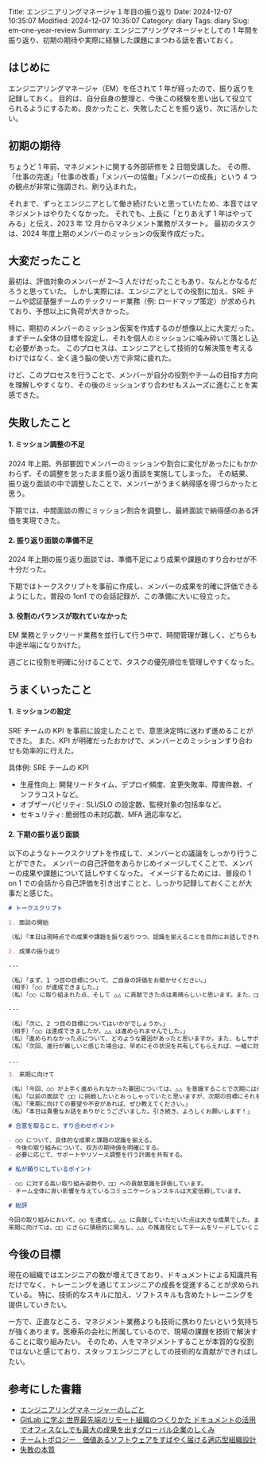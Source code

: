 Title: エンジニアリングマネージャ１年目の振り返り
Date: 2024-12-07 10:35:07
Modified: 2024-12-07 10:35:07
Category: diary
Tags: diary
Slug: em-one-year-review
Summary: エンジニアリングマネージャとしての 1 年間を振り返り、初期の期待や実際に経験した課題にまつわる話を書いておく。

## はじめに

エンジニアリングマネージャ（EM）を任されて 1 年が経ったので、振り返りを記録しておく。
目的は、自分自身の整理と、今後この経験を思い出して役立てられるようにするため。良かったこと、失敗したことを振り返り、次に活かしたい。

## 初期の期待

ちょうど 1 年前、マネジメントに関する外部研修を 2 日間受講した。
その際、「仕事の完遂」「仕事の改善」「メンバーの協働」「メンバーの成長」という 4 つの観点が非常に強調され、刷り込まれた。

それまで、ずっとエンジニアとして働き続けたいと思っていたため、本音ではマネジメントはやりたくなかった。
それでも、上長に「とりあえず 1 年はやってみる」と伝え、2023 年 12 月からマネジメント業務がスタート。
最初のタスクは、2024 年度上期のメンバーのミッションの仮案作成だった。

## 大変だったこと

最初は、評価対象のメンバーが 2〜3 人だけだったこともあり、なんとかなるだろうと思っていた。
しかし実際には、エンジニアとしての役割に加え、SRE チームや認証基盤チームのテックリード業務（例: ロードマップ策定）が求められており、予想以上に負荷が大きかった。

特に、期初のメンバーのミッション仮案を作成するのが想像以上に大変だった。
まずチーム全体の目標を設定し、それを個人のミッションに噛み砕いて落とし込む必要があった。
このプロセスは、エンジニアとして技術的な解決策を考えるわけではなく、全く違う脳の使い方で非常に疲れた。

けど、このプロセスを行うことで、メンバーが自分の役割やチームの目指す方向を理解しやすくなり、その後のミッションすり合わせもスムーズに進むことを実感できた。

## 失敗したこと

#### 1. ミッション調整の不足

2024 年上期、外部要因でメンバーのミッションや割合に変化があったにもかかわらず、その調整を怠ったまま振り返り面談を実施してしまった。
その結果、振り返り面談の中で調整したことで、メンバーがうまく納得感を得づらかったと思う。

下期では、中間面談の際にミッション割合を調整し、最終面談で納得感のある評価を実現できた。

#### 2. 振り返り面談の準備不足

2024 年上期の振り返り面談では、準備不足により成果や課題のすり合わせが不十分だった。

下期ではトークスクリプトを事前に作成し、メンバーの成果を的確に評価できるようにした。普段の 1on1 での会話記録が、この準備に大いに役立った。

#### 3. 役割のバランスが取れていなかった

EM 業務とテックリード業務を並行して行う中で、時間管理が難しく、どちらも中途半端になりかけた。

週ごとに役割を明確に分けることで、タスクの優先順位を管理しやすくなった。

## うまくいったこと

#### 1. ミッションの設定

SRE チームの KPI を事前に設定したことで、意思決定時に迷わず進めることができた。
また、KPI が明確だったおかげで、メンバーとのミッションすり合わせも効率的に行えた。

具体例: SRE チームの KPI

- 生産性向上: 開発リードタイム、デプロイ頻度、変更失敗率、障害件数、インフラコストなど。
- オブザーバビリティ: SLI/SLO の設定数、監視対象の包括率など。
- セキュリティ: 脆弱性の未対応数、MFA 適応率など。

#### 2. 下期の振り返り面談

以下のようなトークスクリプトを作成して、メンバーとの議論をしっかり行うことができた。
メンバーの自己評価をあらかじめイメージしてくことで、メンバーの成果や課題について話しやすくなった。
イメージするためには、普段の 1 on 1 での会話から自己評価を引き出すことと、しっかり記録しておくことが大事だと感じた。

```markdown
# トークスクリプト

1. 面談の開始

（私）「本日は現時点での成果や課題を振り返りつつ、認識を揃えることを目的にお話しできればと思います。時間が足りない場合は、後日改めて話し合いの機会を設けます。」

2. 成果の振り返り

---

（私）「まず、1 つ目の目標について、ご自身の評価をお聞かせください。」
（相手）「○○ が達成できました。」
（私）「○○ に取り組まれた点、そして △△ に貢献できた点は素晴らしいと思います。また、□□ の工夫によって品質や進行管理がスムーズに行えたことも成果に繋がっていますね。」

---

（私）「次に、2 つ目の目標についてはいかがでしょうか。」
（相手）「○○ は達成できましたが、△△ は進められませんでした。」
（私）「進められなかった点について、どのような要因があったと思いますか。また、もしサポートが必要だったと感じた場面があれば教えてください。」
（私）「次回、進行が難しいと感じた場合は、早めにその状況を共有してもらえれば、一緒に対策を考えられると思います。」

...

3. 来期に向けて

（私）「今回、○○ が上手く進められなかった要因については、△△ を意識することで次期には改善できると考えています。一緒に具体的な対応策を考えていきましょう。」
（私）「以前の面談で □□ に挑戦したいとおっしゃっていたと思いますが、次期の目標にそれを取り入れることはどうでしょうか。」
（私）「来期に向けての要望や不安があれば、ぜひ教えてください。」
（私）「本日は貴重なお話をありがとうございました。引き続き、よろしくお願いします！」

# 合意を取ること、すり合わせポイント

- ○○ について、具体的な成果と課題の認識を揃える。
- 今後の取り組みについて、双方の期待値を明確にする。
- 必要に応じて、サポートやリソース調整を行う計画を共有する。

# 私が頼りにしているポイント

- ○○ に対する高い取り組み姿勢や、□□ への貢献意識を評価しています。
- チーム全体に良い影響を与えているコミュニケーションスキルは大変信頼しています。

# 総評

今回の取り組みにおいて、○○ を達成し、△△ に貢献していただいた点は大きな成果でした。また、□□ の改善提案によりプロジェクト全体の進行がスムーズになった点も感謝しています。
来期に向けては、□□ にさらに積極的に関与し、△△ の推進役としてチームをリードしていくことを期待しています。
```

## 今後の目標

現在の組織ではエンジニアの数が増えてきており、ドキュメントによる知識共有だけでなく、トレーニングを通じてエンジニアの成長を促進することが求められている。
特に、技術的なスキルに加え、ソフトスキルも含めたトレーニングを提供していきたい。

一方で、正直なところ、マネジメント業務よりも技術に携わりたいという気持ちが強くあります。医療系の会社に所属しているので、現場の課題を技術で解決することに取り組みたい。
そのため、人をマネジメントすることが本質的な役割ではないと感じており、スタッフエンジニアとしての技術的な貢献ができればしたい。

## 参考にした書籍

- [エンジニアリングマネージャーのしごと](https://www.oreilly.co.jp/books/9784873119946/)
- [GitLab に学ぶ 世界最先端のリモート組織のつくりかた ドキュメントの活用でオフィスなしでも最大の成果を出すグローバル企業のしくみ](https://amzn.asia/d/eXnlMMm)
- [チームトポロジー　価値あるソフトウェアをすばやく届ける適応型組織設計](https://amzn.asia/d/4gWUeZK)
- [失敗の本質](https://amzn.asia/d/1C1QmBB)
